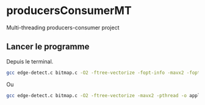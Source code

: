 # producersConsumerMT

Multi-threading producers-consumer project

## Lancer le programme

Depuis le terminal.

```bash
gcc edge-detect.c bitmap.c -O2 -ftree-vectorize -fopt-info -mavx2 -fopt-info-vec-all -lpthread
```
Ou
```bash
gcc edge-detect.c bitmap.c -O2 -ftree-vectorize -mavx2 -pthread -o apply-effect
```